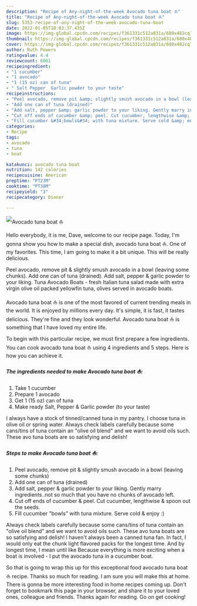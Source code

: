 ```yaml
---
description: "Recipe of Any-night-of-the-week Avocado tuna boat ⛵"
title: "Recipe of Any-night-of-the-week Avocado tuna boat ⛵"
slug: 5353-recipe-of-any-night-of-the-week-avocado-tuna-boat
date: 2022-01-05T18:03:37.435Z
image: https://img-global.cpcdn.com/recipes/f361331c512a831a/680x482cq70/avocado-tuna-boat-recipe-main-photo.jpg
thumbnail: https://img-global.cpcdn.com/recipes/f361331c512a831a/680x482cq70/avocado-tuna-boat-recipe-main-photo.jpg
cover: https://img-global.cpcdn.com/recipes/f361331c512a831a/680x482cq70/avocado-tuna-boat-recipe-main-photo.jpg
author: Ruth Powers
ratingvalue: 4.4
reviewcount: 6061
recipeingredient:
- "1 cucumber"
- "1 avocado"
- "1 (15 oz) can of tuna"
- " Salt Pepper  Garlic powder to your taste"
recipeinstructions:
- "Peel avocado, remove pit &amp; slightly smush avocado in a bowl (leaving some chunks)"
- "Add one can of tuna (drained)"
- "Add salt, pepper &amp; garlic powder to your liking. Gently marry ingredients..not so much that you have no chunks of avocado left."
- "Cut off ends of cucumber &amp; peel. Cut cucumber, lengthwise &amp; spoon out the seeds."
- "Fill cucumber &#34;bowls&#34; with tuna mixture. Serve cold &amp; enjoy :)"
categories:
- Recipe
tags:
- avocado
- tuna
- boat

katakunci: avocado tuna boat 
nutrition: 142 calories
recipecuisine: American
preptime: "PT23M"
cooktime: "PT38M"
recipeyield: "3"
recipecategory: Dinner

---
```



![Avocado tuna boat ⛵](https://img-global.cpcdn.com/recipes/f361331c512a831a/680x482cq70/avocado-tuna-boat-recipe-main-photo.jpg)

Hello everybody, it is me, Dave, welcome to our recipe page. Today, I'm gonna show you how to make a special dish, avocado tuna boat ⛵. One of my favorites. This time, I am going to make it a bit unique. This will be really delicious.

Peel avocado, remove pit &amp; slightly smush avocado in a bowl (leaving some chunks). Add one can of tuna (drained). Add salt, pepper &amp; garlic powder to your liking. Tuna Avocado Boats - fresh Italian tuna salad made with extra virgin olive oil packed yellowfin tuna, olives served in avocado boats.

Avocado tuna boat ⛵ is one of the most favored of current trending meals in the world. It is enjoyed by millions every day. It's simple, it is fast, it tastes delicious. They're fine and they look wonderful. Avocado tuna boat ⛵ is something that I have loved my entire life.


To begin with this particular recipe, we must first prepare a few ingredients. You can cook avocado tuna boat ⛵ using 4 ingredients and 5 steps. Here is how you can achieve it.

<!--inarticleads1-->

##### The ingredients needed to make Avocado tuna boat ⛵:

1. Take 1 cucumber
1. Prepare 1 avocado
1. Get 1 (15 oz) can of tuna
1. Make ready  Salt, Pepper &amp; Garlic powder (to your taste)


I always have a stock of tinned/canned tuna in my pantry. I choose tuna in olive oil or spring water. Always check labels carefully because some cans/tins of tuna contain an &#34;olive oil blend&#34; and we want to avoid oils such. These avo tuna boats are so satisfying and delish! 

<!--inarticleads2-->

##### Steps to make Avocado tuna boat ⛵:

1. Peel avocado, remove pit &amp; slightly smush avocado in a bowl (leaving some chunks)
1. Add one can of tuna (drained)
1. Add salt, pepper &amp; garlic powder to your liking. Gently marry ingredients..not so much that you have no chunks of avocado left.
1. Cut off ends of cucumber &amp; peel. Cut cucumber, lengthwise &amp; spoon out the seeds.
1. Fill cucumber &#34;bowls&#34; with tuna mixture. Serve cold &amp; enjoy :)


Always check labels carefully because some cans/tins of tuna contain an &#34;olive oil blend&#34; and we want to avoid oils such. These avo tuna boats are so satisfying and delish! I haven&#39;t always been a canned tuna fan. In fact, I would only eat the chunk light flavored packs for the longest time. And by longest time, I mean until like Because everything is more exciting when a boat is involved - I put the avocado tuna in a cucumber boat. 

So that is going to wrap this up for this exceptional food avocado tuna boat ⛵ recipe. Thanks so much for reading. I am sure you will make this at home. There is gonna be more interesting food in home recipes coming up. Don't forget to bookmark this page in your browser, and share it to your loved ones, colleague and friends. Thanks again for reading. Go on get cooking!
